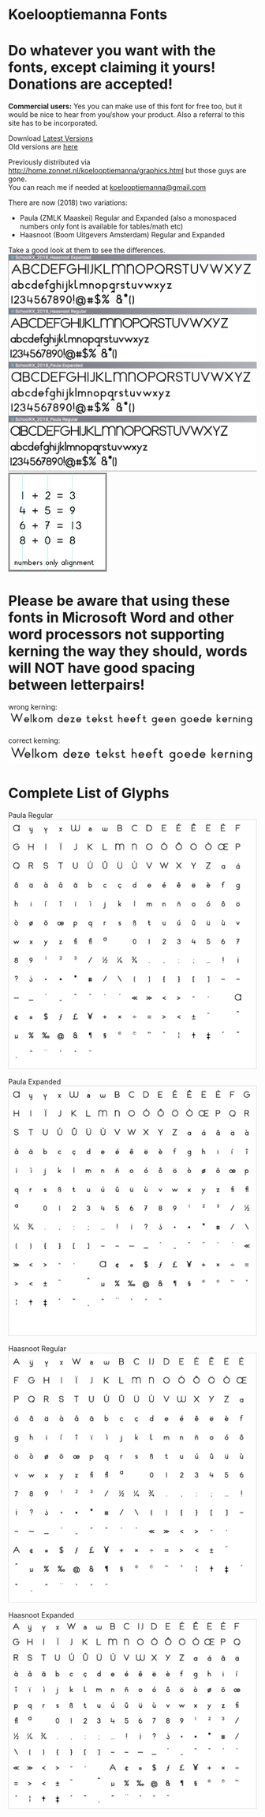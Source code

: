 # Koelooptiemanna Fonts
# Do whatever you want with the fonts, except claiming it yours! **Donations are accepted!**  
**Commercial users:** Yes you can make use of this font for free too, but it would be nice to hear from you/show your product. Also a referral to this site has to be incorporated.

Download [Latest Versions](/Generated_Fonts/SchoolKX_2018.zip)  
Old versions are [here](/Generated_Fonts/Old/school.zip)  

Previously distributed via http://home.zonnet.nl/koelooptiemanna/graphics.html
but those guys are gone.  
You can reach me if needed at koelooptiemanna@gmail.com  

There are now (2018) two variations:
- Paula (ZMLK Maaskei) Regular and Expanded (also a monospaced numbers only font is available for tables/math etc)
- Haasnoot (Boom Uitgevers Amsterdam) Regular and Expanded

Take a good look at them to see the differences.
![screenshot_1](/images/overzicht.jpg?raw=true "overview")
![screenshot_1a](/images/nummers.jpg?raw=true "numbers")

# Please be aware that using these fonts in Microsoft Word and other word processors not supporting kerning the way they should, words will NOT have good spacing between letterpairs!
wrong kerning:
![screenshot_2](/images/fout.jpg?raw=true "Wrong Kerning (MS Word)")

correct kerning:
![screenshot_3](/images/goed.jpg?raw=true "Correct Kerning (Adobe Illustrator)")


# Complete List of Glyphs
Paula Regular
![screenshot_4](/images/paula_regular.jpg?raw=true "Paula Regular")

Paula Expanded
![screenshot_5](/images/paula_expanded.jpg?raw=true "Paula Expanded")

Haasnoot Regular
![screenshot_6](/images/haasnoot_regular.jpg?raw=true "Haasnoot Regular")

Haasnoot Expanded
![screenshot_7](/images/haasnoot_expanded.jpg?raw=true "Haasnoot Expanded")
